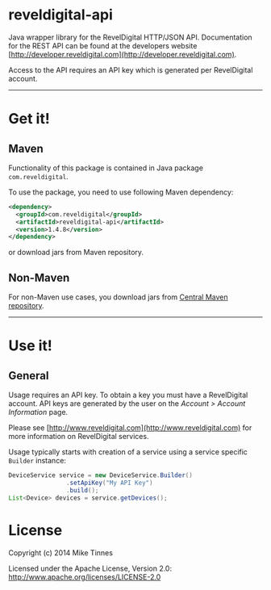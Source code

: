 reveldigital-api
================

Java wrapper library for the RevelDigital HTTP/JSON API. Documentation for the REST API can be found at the
developers website [http://developer.reveldigital.com](http://developer.reveldigital.com).

Access to the API requires an API key which is generated per RevelDigital account.

----
# Get it!

## Maven

Functionality of this package is contained in
Java package `com.reveldigital`.

To use the package, you need to use following Maven dependency:

```xml
<dependency>
  <groupId>com.reveldigital</groupId>
  <artifactId>reveldigital-api</artifactId>
  <version>1.4.8</version>
</dependency>
```

or download jars from Maven repository.

## Non-Maven

For non-Maven use cases, you download jars from [Central Maven repository](http://repo1.maven.org/maven2/com/reveldigital/reveldigital-api/).

-----
# Use it!

## General

Usage requires an API key. To obtain a key you must have a RevelDigital account. API keys are generated by the user
on the _Account > Account Information_ page.

Please see [http://www.reveldigital.com](http://www.reveldigital.com) for more information on RevelDigital services.

Usage typically starts with creation of a service using a service specific `Builder` instance:

```java
DeviceService service = new DeviceService.Builder()
                .setApiKey("My API Key")
                .build();
List<Device> devices = service.getDevices();
```

# License

Copyright (c) 2014 Mike Tinnes

Licensed under the Apache License, Version 2.0: http://www.apache.org/licenses/LICENSE-2.0
